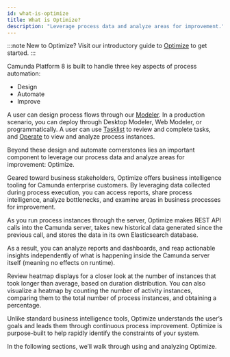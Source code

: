```yaml
---
id: what-is-optimize
title: What is Optimize?
description: "Leverage process data and analyze areas for improvement."
---
```


:::note
New to Optimize? Visit our introductory guide to [Optimize](/guides/improve-processes-with-optimize.md) to get started.
:::

Camunda Platform 8 is built to handle three key aspects of process automation:

- Design
- Automate
- Improve

A user can design process flows through our [Modeler](/components/modeler/about.md). In a production scenario, you can deploy through Desktop Modeler, Web Modeler, or programmatically. A user can use [Tasklist](/components/tasklist/introduction.md) to review and complete tasks, and [Operate](/components/operate/index.md) to view and analyze process instances.

Beyond these design and automate cornerstones lies an important component to leverage our process data and analyze areas for improvement: Optimize.

Geared toward business stakeholders, Optimize offers business intelligence tooling for Camunda enterprise customers. By leveraging data collected during process execution, you can access reports, share process intelligence, analyze bottlenecks, and examine areas in business processes for improvement.

As you run process instances through the server, Optimize makes REST API calls into the Camunda server, takes new historical data generated since the previous call, and stores the data in its own Elasticsearch database.

As a result, you can analyze reports and dashboards, and reap actionable insights independently of what is happening inside the Camunda server itself (meaning no effects on runtime).

Review heatmap displays for a closer look at the number of instances that took longer than average, based on duration distribution. You can also visualize a heatmap by counting the number of activity instances, comparing them to the total number of process instances, and obtaining a percentage.

Unlike standard business intelligence tools, Optimize understands the user’s goals and leads them through continuous process improvement. Optimize is purpose-built to help rapidly identify the constraints of your system.

In the following sections, we’ll walk through using and analyzing Optimize.
